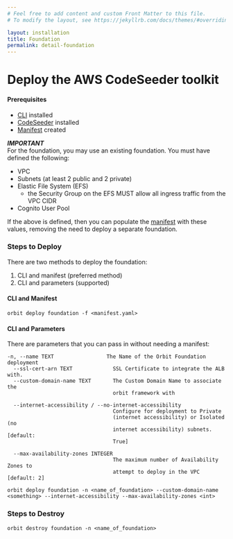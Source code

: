 ```yaml
---
# Feel free to add content and custom Front Matter to this file.
# To modify the layout, see https://jekyllrb.com/docs/themes/#overriding-theme-defaults

layout: installation
title: Foundation
permalink: detail-foundation
---
```



# Deploy the AWS CodeSeeder toolkit
#### Prerequisites
- [CLI](detail-cli) installed
- [CodeSeeder](detail-codeseeder) installed
- [Manifest](detail-manifest) created

**_IMPORTANT_**
<br>
For the foundation, you may use an existing foundation. You must have defined the following:
- VPC
- Subnets (at least 2 public and 2 private)
- Elastic File System (EFS)
  - the Security Group on the EFS MUST allow all ingress traffic from the VPC CIDR
- Cognito User Pool

If the above is defined, then you can populate the [manifest](orbit-manifest-guide) with these values, removing the need to deploy a separate foundation.

### Steps to Deploy
There are two methods to deploy the foundation:
1. CLI and manifest (preferred method)
2. CLI and parameters (supported)

#### CLI and Manifest
```
orbit deploy foundation -f <manifest.yaml>
```
#### CLI and Parameters
There are parameters that you can pass in without needing a manifest:
```
-n, --name TEXT                 The Name of the Orbit Foundation deployment
  --ssl-cert-arn TEXT             SSL Certificate to integrate the ALB with.
  --custom-domain-name TEXT       The Custom Domain Name to associate the
                                  orbit framework with

  --internet-accessibility / --no-internet-accessibility
                                  Configure for deployment to Private
                                  (internet accessibility) or Isolated (no
                                  internet accessibility) subnets.  [default:
                                  True]

  --max-availability-zones INTEGER
                                  The maximum number of Availability Zones to
                                  attempt to deploy in the VPC  [default: 2]
```                                  


```
orbit deploy foundation -n <name_of_foundation> --custom-domain-name <something> --internet-accessibility --max-availability-zones <int>
```
### Steps to Destroy
```
orbit destroy foundation -n <name_of_foundation>
```

